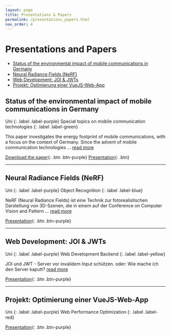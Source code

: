 ```yaml
---
layout: page
title: Presentations & Papers
permalink: /presentations_papers.html
nav_order: 4
---
```


<h1>Presentations and Papers</h1>

- [Status of the environmental impact of mobile communications in Germany](#status-of-the-environmental-impact-of-mobile-communications-in-germany)
- [Neural Radiance Fields (NeRF)](#neural-radiance-fields-nerf)
- [Web Development: JOI \& JWTs](#web-development-joi--jwts)
- [Projekt: Optimierung einer VueJS-Web-App](#projekt-optimierung-einer-vuejs-web-app)


## Status of the environmental impact of mobile communications in Germany
Uni
{: .label .label-purple}
Special topics on mobile communication technologies
{: .label .label-green}

This paper investigates the energy footprint of mobile communications, with a focus on the context of Germany. Since the advent of mobile communication technologies ... [read more](https://github.com/andreasnicklaus/mobcom-energy/blob/main/Status%20of%20the%20environmental%20impact%20of%20mobile%20communications%20in%20Germany%20-%20Andreas%20Nicklaus%20-%20an067.pdf)

[Download the paper](https://github.com/andreasnicklaus/mobcom-energy/blob/main/Status%20of%20the%20environmental%20impact%20of%20mobile%20communications%20in%20Germany%20-%20Andreas%20Nicklaus%20-%20an067.pdf){: .btn .btn-purple}
[Presentation](https://andreasnicklaus.github.io/mobcom-energy/){: .btn}

---

## Neural Radiance Fields (NeRF)
Uni
{: .label .label-purple}
Object Recognition
{: .label .label-blue}

NeRF (Neural Radiance Fields) ist eine Technik zur fotorealistischen Darstellung von 3D-Szenen, die in einem auf der Conference on Computer Vision and Pattern ... [read more](https://nerf.andreasnicklaus.de/)

[Presentation](https://nerf.andreasnicklaus.de/){: .btn .btn-purple}

---

## Web Development: JOI & JWTs
Uni
{: .label .label-purple}
Web Development Backend
{: .label .label-yellow}

JOI und JWT - Server vor invalidem Input schützen. oder: Wie mache ich den Server kaputt? [read more](https://andreasnicklaus.github.io/webdev-presentation/)

[Presentation](https://andreasnicklaus.github.io/webdev-presentation/){: .btn .btn-purple}

---

## Projekt: Optimierung einer VueJS-Web-App
Uni
{: .label .label-purple}
Web Performance Optimization
{: .label .label-red}

[Presentation](https://andreasnicklaus.github.io/web-performance/){: .btn .btn-purple}